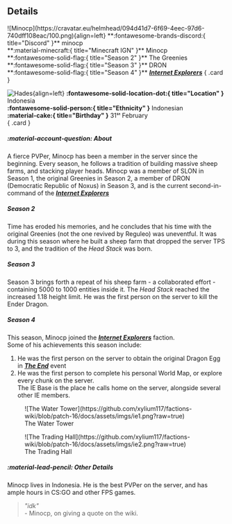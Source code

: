 ## Details
<div class="grid" markdown>
![Minocp](https://cravatar.eu/helmhead/094d41d7-6f69-4eec-97d6-740dff108eac/100.png){align=left}
**:fontawesome-brands-discord:{ title="Discord" }** minocp<br>
**:material-minecraft:{ title="Minecraft IGN" }** Minocp<br>
**:fontawesome-solid-flag:{ title="Season 2" }** The Greenies <br>
**:fontawesome-solid-flag:{ title="Season 3" }** DRON <br>
**:fontawesome-solid-flag:{ title="Season 4" }** <b><i><a href="../factions/ie.md">Internet Explorers</a></i></b>
{ .card }

![Hades](https://cdn.discordapp.com/avatars/741938536214691891/467a985837b356c2d19d29462483ad79.webp?width=120&height=120){align=left}
**:fontawesome-solid-location-dot:{ title="Location" }** Indonesia<br>
**:fontawesome-solid-person:{ title="Ethnicity" }** Indonesian<br>
**:material-cake:{ title="Birthday" }** 31ˢᵗ February<br>
{ .card }
</div>

##### :material-account-question: About
A fierce PVPer, Minocp has been a member in the server since the beginning. Every season, he follows a tradition of building massive sheep farms, and stacking player heads. Minocp was a member of SLON in Season 1, the original Greenies in Season 2, a member of DRON (Democratic Republic of Noxus) in Season 3, and is the current second-in-command of the [***Internet Explorers***](../factions/ie.md) <br>

##### Season 2

Time has eroded his memories, and he concludes that his time with the original Greenies (not the one revived by Reguleo) was uneventful. It was during this season where he built a sheep farm that dropped the server TPS to 3, and the tradition of the *Head Stack* was born. 

##### Season 3

Season 3 brings forth a repeat of his sheep farm - a collaborated effort - containing 5000 to 1000 entities inside it. The *Head Stack* reached the increased 1.18 height limit. He was the first person on the server to kill the Ender Dragon.

##### Season 4

This season, Minocp joined the [***Internet Explorers***](../factions/ie.md) faction. <br>
Some of his achievements this season include:<br>
1. He was the first person on the server to obtain the original Dragon Egg in [***The End***]() event<br>
2. He was the first person to complete his personal World Map, or explore every chunk on the server.<br>
The IE Base is the place he calls home on the server, alongside several other IE members.
<div class="grid cards" markdown>
<figure markdown="span">
  ![The Water Tower](https://github.com/xylium117/factions-wiki/blob/patch-16/docs/assets/imgs/ie1.png?raw=true)
  <figcaption>The Water Tower</figcaption>
</figure>

<figure markdown="span">
  ![The Trading Hall](https://github.com/xylium117/factions-wiki/blob/patch-16/docs/assets/imgs/ie2.png?raw=true)
  <figcaption>The Trading Hall</figcaption>
</figure>
</div>


##### :material-lead-pencil: Other Details
Minocp lives in Indonesia. He is the best PVPer on the server, and has ample hours in CS:GO and other FPS games.

> *"idk"*<br> - Minocp, on giving a quote on the wiki.
